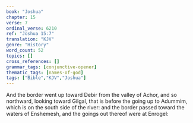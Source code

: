 ```yaml
---
book: "Joshua"
chapter: 15
verse: 7
ordinal_verse: 6210
ref: "Joshua 15:7"
translation: "KJV"
genre: "History"
word_count: 52
topics: []
cross_references: []
grammar_tags: [conjunctive-opener]
thematic_tags: [names-of-god]
tags: ["Bible","KJV","Joshua"]
---
```

And the border went up toward Debir from the valley of Achor, and so northward, looking toward Gilgal, that is before the going up to Adummim, which is on the south side of the river: and the border passed toward the waters of Enshemesh, and the goings out thereof were at Enrogel:

